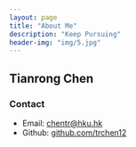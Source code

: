 ```yaml
---
layout: page
title: "About Me"
description: "Keep Pursuing"
header-img: "img/5.jpg"
---
```

## Tianrong Chen

<!--
### Biography
Tianrong Chen is a Ph.D. candidate at [<U> Department of Industrial and Manufacturing Systems Engineering </U>](https://www.imse.hku.hk/) in [the University of Hong Kong](https://www.hku.hk/). Before that, she received the B.Eng. in Industrial Engineering from [<U> Honors College </U>](http://honors.nwpu.edu.cn/) in [Northwestern Polytechnical University](http://www.nwpu.edu.cn/). 
-->

<!--
Her research interests include ergonomics engineering and public health.
-->

<!--
### News
- <font color="red" size="3"> [Jun 2018] Graduate from NPU!</font>
-->

<!--
### Experiences
<ul>
  <li>
    Performance Analysis Center of Production and Operations Systems (PacPos), NPU, Xi'an, China
    <br>
    <em>Mar 2017 - Jun 2018</em>
    <br>
    Scheduling project: Pareto optimization for two-agent scheduling on a single parallel-batching machine
  </li>
  
<li>
  Summer School at University of California, Berkeley, CA, USA
  <br>
  <em>Jul 2016 - Aug 2016</em>
  <br>
  Six-week study on Introduction to Biostatistics.
  </li>
</ul>
-->

<!--
### Honors & Awards
-  2018 **Outstanding Graduate** of Northwestern Polytechnical University.
-  2014 - 2017 **1st Class** Scholarship of Northwestern Polytechnical University.
-->


### Contact

- Email: [chentr@hku.hk](mailto:chentr@hku.hk)  
- Github: [github.com/trchen12](https://github.com/trchen12/)
